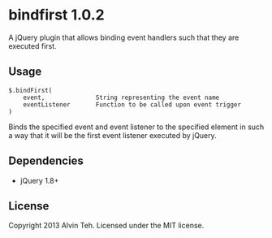 bindfirst 1.0.2
=========

A jQuery plugin that allows binding event handlers such that they are executed first.

Usage
-------

    $.bindFirst(
        event,              String representing the event name
        eventListener       Function to be called upon event trigger
    )

Binds the specified event and event listener to the specified element in such a way that it will be the first
event listener executed by jQuery.

Dependencies
-------

* jQuery 1.8+

License
-------
Copyright 2013 Alvin Teh.
Licensed under the MIT license.
